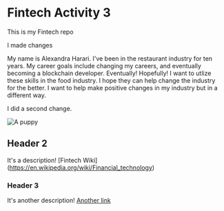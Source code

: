 # Fintech Activity 3
This is my Fintech repo

I made changes

My name is Alexandra Harari. I've been in the restaurant industry for ten years. My career goals include changing my careers, and eventually becoming a blockchain developer. Eventually! Hopefully! I want to utlize these skills in the food industry. I hope they can help change the industry for the better. I want to help make positive changes in my industry but in a different way. 

I did a second change.

![A puppy](https://www.dogtime.com/assets/uploads/2018/10/puppies-cover-1280x720.jpg)

## Header 2
It's a description!
[Fintech Wiki] (https://en.wikipedia.org/wiki/Financial_technology)

### Header 3

It's another description!
[Another link](https://www.investopedia.com/terms/f/fintech.asp)


